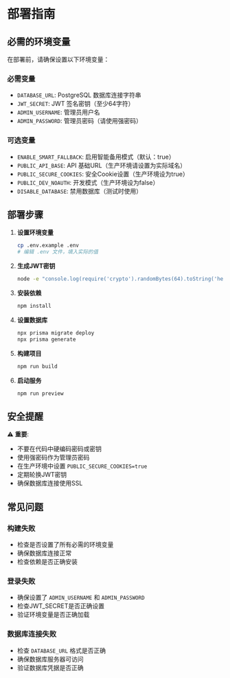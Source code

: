 # 部署指南

## 必需的环境变量

在部署前，请确保设置以下环境变量：

### 必需变量
- `DATABASE_URL`: PostgreSQL 数据库连接字符串
- `JWT_SECRET`: JWT 签名密钥（至少64字符）
- `ADMIN_USERNAME`: 管理员用户名
- `ADMIN_PASSWORD`: 管理员密码（请使用强密码）

### 可选变量
- `ENABLE_SMART_FALLBACK`: 启用智能备用模式（默认：true）
- `PUBLIC_API_BASE`: API 基础URL（生产环境请设置为实际域名）
- `PUBLIC_SECURE_COOKIES`: 安全Cookie设置（生产环境设为true）
- `PUBLIC_DEV_NOAUTH`: 开发模式（生产环境设为false）
- `DISABLE_DATABASE`: 禁用数据库（测试时使用）

## 部署步骤

1. **设置环境变量**
   ```bash
   cp .env.example .env
   # 编辑 .env 文件，填入实际的值
   ```

2. **生成JWT密钥**
   ```bash
   node -e "console.log(require('crypto').randomBytes(64).toString('hex'))"
   ```

3. **安装依赖**
   ```bash
   npm install
   ```

4. **设置数据库**
   ```bash
   npx prisma migrate deploy
   npx prisma generate
   ```

5. **构建项目**
   ```bash
   npm run build
   ```

6. **启动服务**
   ```bash
   npm run preview
   ```

## 安全提醒

⚠️ **重要**: 
- 不要在代码中硬编码密码或密钥
- 使用强密码作为管理员密码
- 在生产环境中设置 `PUBLIC_SECURE_COOKIES=true`
- 定期轮换JWT密钥
- 确保数据库连接使用SSL

## 常见问题

### 构建失败
- 检查是否设置了所有必需的环境变量
- 确保数据库连接正常
- 检查依赖是否正确安装

### 登录失败
- 确保设置了 `ADMIN_USERNAME` 和 `ADMIN_PASSWORD`
- 检查JWT_SECRET是否正确设置
- 验证环境变量是否正确加载

### 数据库连接失败
- 检查 `DATABASE_URL` 格式是否正确
- 确保数据库服务器可访问
- 验证数据库凭据是否正确

